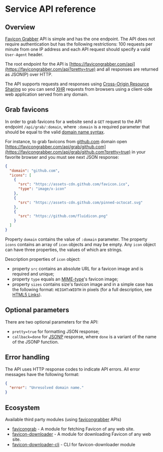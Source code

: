 # Service API reference

## Overview

[Favicon Grabber](https://favicongrabber.com/) API is simple and has the one endpoint. The API does not require authentication but has the following restrictions: 100 requests per minute from one IP address and each API request should specify a valid `User-Agent` header.

The root endpoint for the API is [https://favicongrabber.com/api](https://favicongrabber.com/api?pretty=true) and all responses are returned as JSON(P) over HTTP.

The API supports requests and responses using [Cross-Origin Resource Sharing](https://en.wikipedia.org/wiki/Cross-origin_resource_sharing) so you can send [XHR](https://en.wikipedia.org/wiki/XMLHttpRequest) requests from browsers using a client-side web application served from any domain.

## Grab favicons

In order to grab favicons for a website send a `GET` request to the API endpoint `/api/grab/:domain`, where `:domain` is a required parameter that should be equal to the valid [domain name syntax](https://en.wikipedia.org/wiki/Domain_Name_System#Domain_name_syntax). 

For instance, to grab favicons from [github.com](https://github.com/) domain open [https://favicongrabber.com/api/grab/github.com](https://favicongrabber.com/api/grab/github.com?pretty=true) in your favorite browser and you must see next JSON response:

```json
{
  "domain": "github.com",
  "icons": [
    {
      "src": "https://assets-cdn.github.com/favicon.ico",
      "type": "image/x-icon"
    },
    {
      "src": "https://assets-cdn.github.com/pinned-octocat.svg"
    },
    {
      "src": "https://github.com/fluidicon.png"
    }
  ]
}
```

Property `domain` contains the value of `:domain` parameter. The property `icons` contains an array of `icon` objects and may be empty. Any `icon` object can have three properties, the values of which are strings.

Description properties of `icon` object:

* property `src` contains an absolute URL for a favicon image and is required and unique;
* property `type` equals an [MIME-type](https://en.wikipedia.org/wiki/Media_type)'s favicon image;
* property `sizes` contains size's favicon image and in a simple case has the following format: `HEIGHTxWIDTH` in pixels (for a full description, see [HTML5 Links](https://www.w3.org/TR/2011/WD-html5-20110113/links.html#attr-link-sizes)). 

## Optional parameters

There are two optional parameters for the API:

* `pretty=true` for formatting JSON response;
* `callback=done` for [JSONP](https://en.wikipedia.org/wiki/JSONP) response, where `done` is a variant of the name of the JSONP function.

## Error handling

The API uses HTTP response codes to indicate API errors. All error messages have the following format:

```json
{
  "error": "Unresolved domain name."
}
```

## Ecosystem

Available third party modules (using [favicongrabber](favicongrabber.com) APIs)

-   [favicongrab](https://github.com/anubhavsrivastava/favicongrab) - A module for fetching Favicon of any web site.
-   [favicon-downloader](https://github.com/anubhavsrivastava/favicon-downloader) - A module for downloading Favicon of any web site.
-   [favicon-downloader-cli](https://github.com/anubhavsrivastava/favicon-downloader-cli) - CLI for favicon-downloader module
